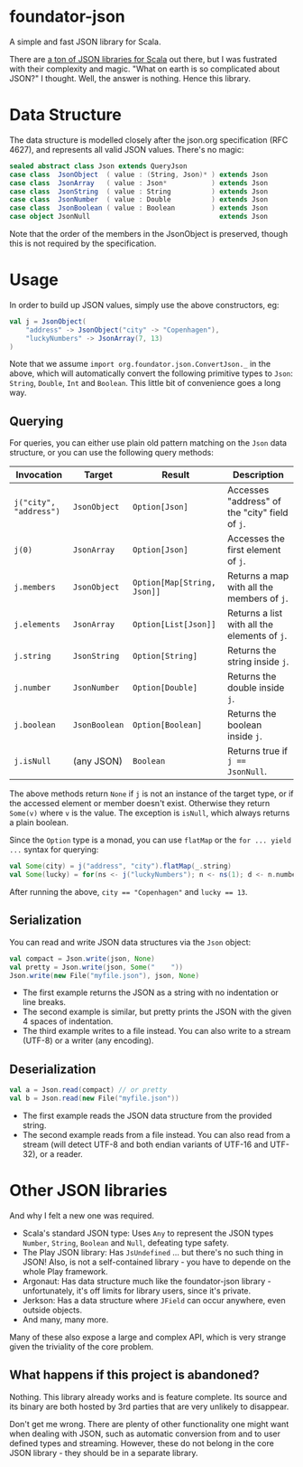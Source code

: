 foundator-json
==============

A simple and fast JSON library for Scala.

There are [a ton of JSON libraries for Scala](#other-json-libraries) out there, but I was fustrated with their complexity and magic. "What on earth is so complicated about JSON?" I thought. Well, the answer is nothing. Hence this library.


Data Structure
==============

The data structure is modelled closely after the json.org specification (RFC 4627), and represents all valid JSON values. There's no magic:

```scala
sealed abstract class Json extends QueryJson
case class  JsonObject  ( value : (String, Json)* ) extends Json
case class  JsonArray   ( value : Json*           ) extends Json
case class  JsonString  ( value : String          ) extends Json
case class  JsonNumber  ( value : Double          ) extends Json
case class  JsonBoolean ( value : Boolean         ) extends Json
case object JsonNull                                extends Json
```

Note that the order of the members in the JsonObject is preserved, though this is not required by the specification.


Usage
=====

In order to build up JSON values, simply use the above constructors, eg:

```scala
val j = JsonObject(
    "address" -> JsonObject("city" -> "Copenhagen"),
    "luckyNumbers" -> JsonArray(7, 13)
)
```

Note that we assume `import org.foundator.json.ConvertJson._` in the above, which will automatically convert the following primitive types to `Json`: `String`, `Double`, `Int` and `Boolean`. This little bit of convenience goes a long way.


Querying
--------

For queries, you can either use plain old pattern matching on the `Json` data structure, or you can use the following query methods:

| Invocation | Target | Result | Description |
|------------|--------|--------|-------------|
| `j("city", "address")` | `JsonObject` | `Option[Json]` | Accesses "address" of the "city" field of `j`. |
| `j(0)` | `JsonArray` | `Option[Json]` | Accesses the first element of `j`. |
| `j.members` | `JsonObject` | `Option[Map[String, Json]]` | Returns a map with all the members of `j`. |
| `j.elements` | `JsonArray` | `Option[List[Json]]` | Returns a list with all the elements of `j`. |
| `j.string` | `JsonString` | `Option[String]` | Returns the string inside `j`. |
| `j.number` | `JsonNumber` | `Option[Double]` | Returns the double inside `j`. |
| `j.boolean` | `JsonBoolean` | `Option[Boolean]` | Returns the boolean inside `j`. |
| `j.isNull` | (any JSON) | `Boolean` | Returns true if `j == JsonNull`. |

The above methods return `None` if `j` is not an instance of the target type, or if the accessed element or member doesn't exist. Otherwise they return `Some(v)` where `v` is the value. The exception is `isNull`, which always returns a plain boolean.

Since the `Option` type is a monad, you can use `flatMap` or the `for ... yield ...` syntax for querying:

```scala
val Some(city) = j("address", "city").flatMap(_.string)
val Some(lucky) = for(ns <- j("luckyNumbers"); n <- ns(1); d <- n.number) yield d
```

After running the above, `city == "Copenhagen"` and `lucky == 13`.


Serialization
-------------

You can read and write JSON data structures via the `Json` object:


```scala
val compact = Json.write(json, None)
val pretty = Json.write(json, Some("    "))
Json.write(new File("myfile.json"), json, None)
```

* The first example returns the JSON as a string with no indentation or line breaks. 
* The second example is similar, but pretty prints the JSON with the given 4 spaces of indentation.
* The third example writes to a file instead. You can also write to a stream (UTF-8) or a writer (any encoding).


Deserialization
---------------

```scala
val a = Json.read(compact) // or pretty
val b = Json.read(new File("myfile.json"))
```

* The first example reads the JSON data structure from the provided string. 
* The second example reads from a file instead. You can also read from a stream (will detect UTF-8 and both endian variants of UTF-16 and UTF-32), or a reader.


Other JSON libraries
====================

And why I felt a new one was required.

* Scala's standard JSON type: Uses `Any` to represent the JSON types `Number`, `String`, `Boolean` and `Null`, defeating type safety.
* The Play JSON library: Has `JsUndefined` ... but there's no such thing in JSON! Also, is not a self-contained library - you have to depende on the whole Play framework.
* Argonaut: Has data structure much like the foundator-json library - unfortunately, it's off limits for library users, since it's private.
* Jerkson: Has a data structure where `JField` can occur anywhere, even outside objects.
* And many, many more.

Many of these also expose a large and complex API, which is very strange given the triviality of the core problem.


What happens if this project is abandoned?
------------------------------------------

Nothing. This library already works and is feature complete. Its source and its binary are both hosted by 3rd parties that are very unlikely to disappear.

Don't get me wrong. There are plenty of other functionality one might want when dealing with JSON, such as automatic conversion from and to user defined types and streaming. However, these do not belong in the core JSON library - they should be in a separate library.
